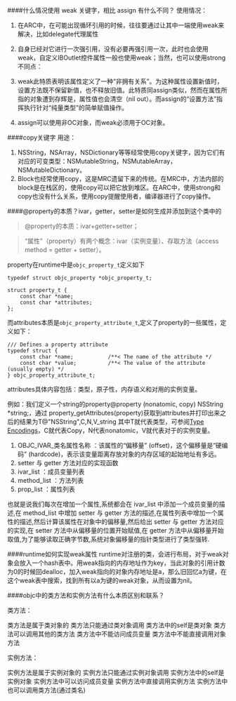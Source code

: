 ####什么情况使用 weak 关键字，相比 assign 有什么不同？
使用情况：

1. 在ARC中，在可能出现循环引用的时候，往往要通过让其中一端使用weak来解决，比如delegate代理属性
2. 自身已经对它进行一次强引用，没有必要再强引用一次，此时也会使用weak，自定义IBOutlet控件属性一般也使用weak；当然，也可以使用strong
不同点：

1. weak此特质表明该属性定义了一种“非拥有关系”。为这种属性设置新值时，设置方法既不保留新值，也不释放旧值。此特质同assign类似，然而在属性所指的对象遭到存辉是，属性值也会清空（nil out）。而assign的“设置方法”指挥执行针对“纯量类型”的简单赋值操作。
2. assign可以使用非OC对象，而weak必须用于OC对象。

####copy关键字
用途：

1. NSString，NSArray，NSDictionary等等经常使用copy关键字，因为它们有对应的可变类型：NSMutableString，NSMutableArray，NSMutableDictionary。
2. Block也经常使用copy，这是MRC遗留下来的传统。在MRC中，方法内部的block是在栈区的，使用copy可以把它放到堆区。在ARC中，使用strong和copy也没有什么关系，使用copy提醒使用者，编译器进行了copy操作。

####@property的本质？ivar，getter，setter是如何生成并添加到这个类中的
>@property的本质：ivar+getter+setter；

>“属性”（property）有两个概念：ivar（实例变量）、存取方法（access method = getter + setter）。

property在runtime中是`objc_property_t`定义如下

```
typedef struct objc_property *objc_property_t;

struct property_t {
    const char *name;
    const char *attributes;
};
```
而attributes本质是`objc_property_attribute_t`,定义了property的一些属性，定义如下：

```
/// Defines a property attribute
typedef struct {
    const char *name;           /**< The name of the attribute */
    const char *value;          /**< The value of the attribute (usually empty) */
} objc_property_attribute_t;
```
attributes具体内容包括：类型，原子性，内存语义和对用的实例变量。

例如：我们定义一个string的property@property (nonatomic, copy) NSString *string;，通过 property_getAttributes(property)获取到attributes并打印出来之后的结果为T@"NSString",C,N,V_string
其中T就代表类型，可参阅[Type Encodings](https://developer.apple.com/library/content/documentation/Cocoa/Conceptual/ObjCRuntimeGuide/Articles/ocrtTypeEncodings.html#//apple_ref/doc/uid/TP40008048-CH100-SW1)，C就代表Copy，N代表nonatomic，V就代表对于的实例变量。

1. OBJC_IVAR_类名属性名称 ：该属性的“偏移量” (offset)，这个偏移量是“硬编码” (hardcode)，表示该变量距离存放对象的内存区域的起始地址有多远。
2. setter 与 getter 方法对应的实现函数
3. ivar_list ：成员变量列表
4. method_list ：方法列表
5. prop_list ：属性列表

也就是说我们每次在增加一个属性,系统都会在 ivar_list 中添加一个成员变量的描述,在 method_list 中增加 setter 与 getter 方法的描述,在属性列表中增加一个属性的描述,然后计算该属性在对象中的偏移量,然后给出 setter 与 getter 方法对应的实现,在 setter 方法中从偏移量的位置开始赋值,在 getter 方法中从偏移量开始取值,为了能够读取正确字节数,系统对象偏移量的指针类型进行了类型强转.

####runtime如何实现weak属性
runtime对注册的类，会进行布局，对于weak对象会放入一个hash表中。用weak指向的内存地址作为key，当此对象的引用计数为0的时候回dealloc，加入weak指向的对象内存地址是a，那么旧回忆a为键，在这个weak表中搜索，找到所有以a为键的weak对象，从而设置为nil。

####objc中的类方法和实例方法有什么本质区别和联系？

类方法：

类方法是属于类对象的
类方法只能通过类对象调用
类方法中的self是类对象
类方法可以调用其他的类方法
类方法中不能访问成员变量
类方法中不能直接调用对象方法

实例方法：

实例方法是属于实例对象的
实例方法只能通过实例对象调用
实例方法中的self是实例对象
实例方法中可以访问成员变量
实例方法中直接调用实例方法
实例方法中也可以调用类方法(通过类名)








